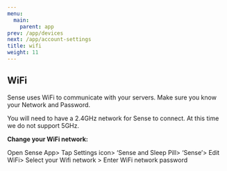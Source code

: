 ```yaml
---
menu:
  main:
    parent: app
prev: /app/devices
next: /app/account-settings
title: wifi
weight: 11
---
```


## WiFi


Sense uses WiFi to communicate with your servers. Make sure you know your Network and Password.


You will need to have a 2.4GHz network for Sense to connect. At this time we do not support 5GHz.



**Change your WiFi network:**

Open Sense App> Tap Settings icon> ‘Sense and Sleep Pill> ‘Sense’> Edit WiFi> Select your Wifi network > Enter WiFi network password

